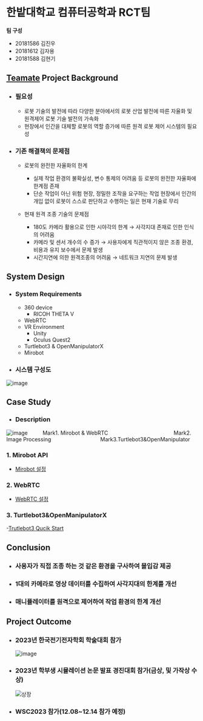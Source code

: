 
# 한밭대학교 컴퓨터공학과 RCT팀

**팀 구성**
- 20181586 김진우
- 20181612 김자용
- 20181588 김현기

## <u>Teamate</u> Project Background
- ### 필요성
  - 로봇 기술의 발전에 따라 다양한 분야에서의 로봇 산업 발전에 따른 자율화 및 원격제어 로봇 기술 발전의 가속화
  - 현장에서 인간을 대체할 로봇의 역할 증가에 따른 원격 로봇 제어 시스템의 필요성
- ### 기존 해결책의 문제점
  - 로봇의 완전한 자율화의 한계
    - 실제 작업 환경의 불확실성, 변수 통제의 어려움 등 로봇의 완전한 자율화에 한계점 존재
    - 단순 작업이 아닌 위험 현장, 정밀한 조작을 요구하는 작업 현장에서 인간의 개입 없이 로봇이 스스로 판단하고 수행하는 일은 현재 기술로 무리

  - 현재 원격 조종 기술의 문제점
    - 180도 카메라 활용으로 인한 시야각의 한계 → 사각지대 존재로 인한 인식의 어려움
    - 카메라 및 센서 개수의 수 증가 → 사용자에게 직관적이지 않은 조종 환경, 비용과 유지 보수에서 문제 발생
    - 시간지연에 의한 원격조종의 어려움 → 네트워크 지연의 문제 발생

## System Design
  - ### System Requirements
    - 360 device
      - RICOH THETA V
    - WebRTC
    - VR Environment
      - Unity
      - Oculus Quest2
    - Turtlebot3 & OpenManipulatorX
    - Mirobot
  
  - ### 시스템 구성도
  ![image](https://github.com/HBNU-SWUNIV/come-capstone23-rct/assets/93181869/ff6f8284-7bb3-4237-aba1-a18740bdb346)
  

    
## Case Study
  - ### Description
![image](https://github.com/HBNU-SWUNIV/come-capstone23-rct/assets/93181869/b8107b63-8c46-4dac-8060-81fdc29b52a9)
    &nbsp;&nbsp;&nbsp;&nbsp;&nbsp;&nbsp;&nbsp;&nbsp;&nbsp;Mark1. Mirobot & WebRTC  &nbsp;&nbsp;&nbsp;&nbsp;&nbsp;&nbsp;&nbsp;&nbsp;&nbsp;&nbsp;&nbsp;&nbsp;&nbsp;&nbsp;&nbsp;&nbsp;&nbsp;&nbsp;&nbsp;&nbsp;&nbsp;&nbsp;&nbsp;&nbsp;&nbsp;&nbsp;&nbsp;&nbsp;&nbsp;&nbsp;&nbsp;&nbsp;&nbsp;&nbsp;&nbsp;&nbsp;&nbsp;&nbsp;&nbsp;&nbsp;&nbsp;&nbsp; Mark2. Image Processing &nbsp;&nbsp;&nbsp;&nbsp;&nbsp;&nbsp;&nbsp;&nbsp;&nbsp;&nbsp;&nbsp;&nbsp;&nbsp;&nbsp;&nbsp;&nbsp;&nbsp;&nbsp;&nbsp;&nbsp;&nbsp;&nbsp;&nbsp;&nbsp;&nbsp;&nbsp;&nbsp;&nbsp;&nbsp;&nbsp;&nbsp;&nbsp;Mark3.Turtlebot3&OpenManipulator

 ###  1. Mirobot API
 - [Mirobot 설정](./003%20Code/README.md)
### 2. WebRTC
- [WebRTC 설정](./003%20Code/Webrtc_Cam/README.md)

### 3. Turtlebot3&OpenManipulatorX
-[Trutlebot3 Qucik Start]()

  
## Conclusion
  - ### 사용자가 직접 조종 하는 것 같은 환경을 구사하여 몰입감 제공 
  - ### 1대의 카메라로 영상 데이터를 수집하여 사각지대의 한계를 개선
  - ### 매니퓰레이터를 원격으로 제어하여 작업 환경의 한계 개선
  
## Project Outcome
- ### 2023년 한국전기전자학회 학술대회 참가
  ![image](https://github.com/HBNU-SWUNIV/come-capstone23-rct/assets/93181869/abaf5290-3780-4e34-b251-9a80d6b16be7)


- ### 2023년 학부생 시뮬레이션 논문 발표 경진대회 참가(금상, 및 가작상 수상)
  ![상장](https://github.com/HBNU-SWUNIV/come-capstone23-rct/assets/93181869/22a57a9f-6490-49d4-b46a-0deacbfbd138)


- ### WSC2023 참가(12.08~12.14 참가 예정)

